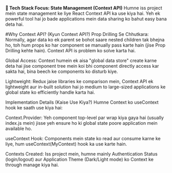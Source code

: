 **🌟 Tech Stack Focus: State Management (Context API)**
Humne iss project mein state management ke liye React Context API ka use kiya hai. Yeh ek powerful tool hai jo bade applications mein data sharing ko bahut easy bana deta hai.

#Why Context API? (Kyun Context API?)
Prop Drilling Se Chhutkara: Normally, agar data ko ek parent se bohot saare nested children tak bhejna ho, toh hum props ko har component se manually pass karte hain (jise Prop Drilling kehte hain). Context API is problem ko solve karta hai.

Global Access: Context humein ek aisa "global data store" create karne deta hai jise component tree mein koi bhi component directly access kar sakta hai, bina beech ke components ko disturb kiye.

Lightweight: Redux jaise libraries ke comparison mein, Context API ek lightweight aur in-built solution hai jo medium to large-sized applications ke global state ko efficiently handle karta hai.

Implementation Details (Kaise Use Kiya?)
Humne Context ko useContext hook ke saath use kiya hai:

Context.Provider: Yeh component top-level par wrap kiya gaya hai (usually index.js mein) jisse yeh ensure ho ki global state poore application mein available ho.

useContext Hook: Components mein state ko read aur consume karne ke liye, hum useContext(MyContext) hook ka use karte hain.

Contexts Created: Iss project mein, humne mainly Authentication Status (login/logout) aur Application Theme (Dark/Light mode) ko Context ke through manage kiya hai.
